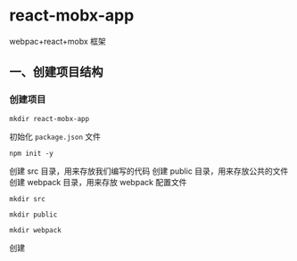 # react-mobx-app
webpac+react+mobx 框架
 
## 一、创建项目结构

### 创建项目
```
mkdir react-mobx-app
```
初始化 `package.json` 文件
```
npm init -y
```

创建 src 目录，用来存放我们编写的代码 创建 public 目录，用来存放公共的文件 创建 webpack 目录，用来存放 webpack 配置文件
```
mkdir src

mkdir public

mkdir webpack
```

创建 

